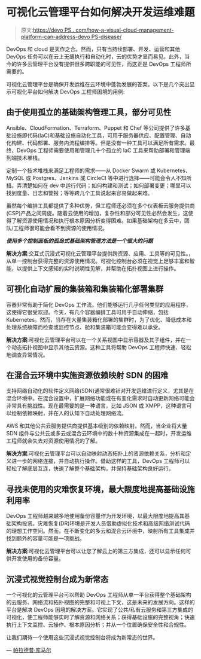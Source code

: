 # 可视化云管理平台如何解决开发运维难题

> 原文:[https://devo PS . com/how-a-visual-cloud-management-platform-can-address-devo PS-disease/](https://devops.com/how-a-visual-cloud-management-platform-can-address-devops-woes/)

DevOps 和 cloud 是天作之合。然而，只有当持续部署、开发、运营和其他 DevOps 任务可以在云上无缝执行和自动化时，云的优势才显而易见。此外，当今的许多云管理平台没有提供很多跨职能的可见性，而这正是 DevOps 工程师所需要的。

可视化云管理平台是确保开发运维在云环境中蓬勃发展的答案。以下是几个突出显示可视化平台如何解决 DevOps 工程师困境的用例:

## **由于使用孤立的基础架构管理工具，部分可见性**

Ansible、CloudFormation、Terraform、Puppet 和 Chef 等公司提供了许多基础设施即代码(IaC)和基础设施自动化工具，可用于服务器供应、配置管理、自动化构建、代码部署、服务内流程编排等。但是没有一种工具可以满足所有需求。最终，DevOps 工程师需要使用和管理几十个孤立的 IaC 工具来帮助部署和管理端到端技术堆栈。

定制一个技术堆栈来满足工程师的需求——从 Docker Swarm 或 Kubernetes、MySQL 或 Postgres、Jenkins 或 CircleCI 等中进行选择——可能会令人不知所措。弄清楚如何在 dev 中运行代码；如何构建和测试；如何部署变更；哪里可以找到度量、日志和警报；等等跨几个工具说起来容易做起来难。

虽然每个编排工具都提供了多种优势，但工程师还必须在多个仪表板云服务提供商(CSP)产品之间周旋。随着云使用的增加，复杂性和部分可见性必然会发生，这使得了解资源使用情况和执行根本原因分析变得困难。如果基础架构在多云中，团队/工程师很可能会看不到资源的使用情况。

***使用多个控制面板的孤岛式基础架构管理方法是一个很大的问题***

**解决方案**:交互式沉浸式可视化云管理平台提供跨资源、应用、工具等的可见性。，从单一控制台获得完整的资源使用情况。可视化控制台必须在视觉上足够丰富和智能，以提供上下文感知的实时说明性见解，并帮助在拓扑视图上进行操作。

## **可视化自动扩展的集装箱和集装箱化部署集群**

容器非常有助于简化 DevOps 工作流。他们能够运行几乎任何类型的应用程序，这使得它很受欢迎。今天，有几个容器编排工具可用于自动伸缩，包括 Kubernetes。然而，当存在大量集装箱化部署的集群时，为了优化、降低成本和处理系统故障而检查或监控节点、舱和集装箱可能会变得难以承受。

**解决方案**:可视化云管理平台可以在一个关系视图中显示容器及其子组件，并在一个动态拓扑视图中显示其他云资源。这种工具将帮助 DevOps 工程师快速、轻松地调查异常情况。

## **在混合云环境中实施资源依赖映射 SDN 的困难**

支持网络自动化的软件定义网络(SDN)通常很难针对开发运维进行定义，尤其是在混合环境中。在混合设置中，扩展网络功能或在有变化需求时自动更新网络可能会非常具有挑战性。现在最需要的是一种语言，比如 JSON 或 XMPP，这种语言可以绘制依赖映射，并在人的认知下自动处理网络流。

AWS 和其他公共云服务提供商提供基本级别的依赖映射。然而，当企业将大量 SDN 组件与公共云或多云或混合云环境中的数十种资源集成在一起时，开发运维工程师就会失去对资源使用情况的了解。

**解决方案**:可视化云管理平台可以自动映射动态拓扑上的资源依赖关系，分析和定义进一步的网络连接，并自动执行操作。借助这样的工具，DevOps 工程师可以轻松了解底层互连，快速了解整个基础架构，并保持基础架构良好运行。

## **寻找未使用的灾难恢复环境，最大限度地提高基础设施利用率**

DevOps 工程师越来越多地使用备份容量作为开发环境，以最大限度地提高其基础架构投资。灾难恢复(DR)环境是开发人员借助虚拟化技术和高级网络测试代码的理想工作空间。然而，在不断变化的多云和混合云环境中，映射所有工具集成并找到额外的容量可能是一项挑战。

**解决方案**:可视化云管理平台可以让您了解云上的第三方集成，还可以显示任何可供开发使用的备份容量。

## **沉浸式视觉控制台成为新常态**

一个可视化的云管理平台可以帮助 DevOps 工程师从单一平台获得整个基础架构的云服务、网络流和拓扑视图的完整和可视上下文，这是未来的发展方向。这样的平台是解决 DevOps 困境的解决方案。它实现了公共/私有云服务和第三方集成的可视化，使工程师能够实时了解资源和网络关系；获得基础设施的完整视角；快速执行上下文监控、云操作、根本原因分析；并从一个位置确保安全性和合规性。

让我们期待一个使用这些沉浸式视觉控制台将成为新常态的世界。

— [帕拉德普·库马尔](https://devops.com/author/pradeep-kumar/)